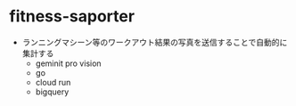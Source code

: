 # fitness-saporter

- ランニングマシーン等のワークアウト結果の写真を送信することで自動的に集計する
  - geminit pro vision
  - go
  - cloud run
  - bigquery
